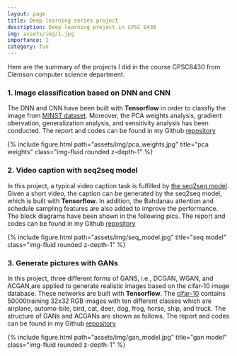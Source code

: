 ```yaml
---
layout: page
title: Deep learning series project
description: Deep learning project in CPSC 8430
img: assets/img/1.jpg
importance: 1
category: fun
---
```


Here are the summary of the projects I did in the course CPSC8430 from Clemson computer science department. 

### 1. Image classification based on DNN and CNN

The DNN and CNN have been built with **Tensorflow** in order to classfiy the image from [MINST dataset](http://yann.lecun.com/exdb/mnist/). Moreover, the PCA weights analysis, gradient obervation, generalization analysis, and sensitivity analysis has been conducted. The report and codes can be found in my Github [repository](https://github.com/FangjianLi/Deep-learning-Project1-Image-Classification-with-DNN-CNN)



{% include figure.html path="assets/img/pca_weights.jpg" title="pca weights" class="img-fluid rounded z-depth-1" %}

### 2. Video caption with seq2seq model

In this project, a typical video caption task is fulfilled by [the seq2seq model](https://openaccess.thecvf.com/content_iccv_2015/papers/Venugopalan_Sequence_to_Sequence_ICCV_2015_paper.pdf). Given a short video, the caption can be generated by the seq2seq model, which is built with **Tensorflow**. In addition, the Bahdanau attention and schedule sampling features are also added to improve the performance. The block diagrams have been shown in the following pics. The report and codes can be found in my Github [repository](https://github.com/FangjianLi/Deep-learning-Project2-Video-Captioning-with-seq2seq)


{% include figure.html path="assets/img/seq_model.jpg" title="seq model" class="img-fluid rounded z-depth-1" %}



### 3. Generate pictures with GANs

In this project, three different forms of GANS, i.e., DCGAN, WGAN, and ACGAN,are applied to generate realistic images based on the cifar-10 image database. These networks are built with **Tensorflow**. The [cifar-10](https://www.cs.toronto.edu/~kriz/cifar.html) contains 50000training 32x32 RGB images with ten different classes which are airplane, automo-bile,  bird,  cat,  deer,  dog,  frog,  horse,  ship,  and truck. The structure of GANs and ACGANs are shown as follows. The report and codes can be found in my Github [repository](https://github.com/FangjianLi/Deep-learning-Project-Generate-Pics-with-GANs)

{% include figure.html path="assets/img/gan_model.jpg" title="gan model" class="img-fluid rounded z-depth-1" %}
